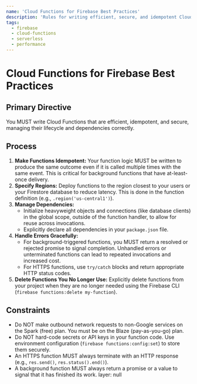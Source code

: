 ```yaml
---
name: 'Cloud Functions for Firebase Best Practices'
description: 'Rules for writing efficient, secure, and idempotent Cloud Functions for Firebase.'
tags:
  - firebase
  - cloud-functions
  - serverless
  - performance
---
```


# Cloud Functions for Firebase Best Practices

## Primary Directive

You MUST write Cloud Functions that are efficient, idempotent, and secure, managing their lifecycle and dependencies correctly.

## Process

1.  **Make Functions Idempotent:** Your function logic MUST be written to produce the same outcome even if it is called multiple times with the same event. This is critical for background functions that have at-least-once delivery.
2.  **Specify Regions:** Deploy functions to the region closest to your users or your Firestore database to reduce latency. This is done in the function definition (e.g., `.region('us-central1')`).
3.  **Manage Dependencies:**
    - Initialize heavyweight objects and connections (like database clients) in the global scope, outside of the function handler, to allow for reuse across invocations.
    - Explicitly declare all dependencies in your `package.json` file.
4.  **Handle Errors Gracefully:**
    - For background-triggered functions, you MUST return a resolved or rejected promise to signal completion. Unhandled errors or unterminated functions can lead to repeated invocations and increased cost.
    - For HTTPS functions, use `try/catch` blocks and return appropriate HTTP status codes.
5.  **Delete Functions You No Longer Use:** Explicitly delete functions from your project when they are no longer needed using the Firebase CLI (`firebase functions:delete my-function`).

## Constraints

- Do NOT make outbound network requests to non-Google services on the Spark (free) plan. You must be on the Blaze (pay-as-you-go) plan.
- Do NOT hard-code secrets or API keys in your function code. Use environment configuration (`firebase functions:config:set`) to store them securely.
- An HTTPS function MUST always terminate with an HTTP response (e.g., `res.send()`, `res.status().end()`).
- A background function MUST always return a promise or a value to signal that it has finished its work.
layer: null
